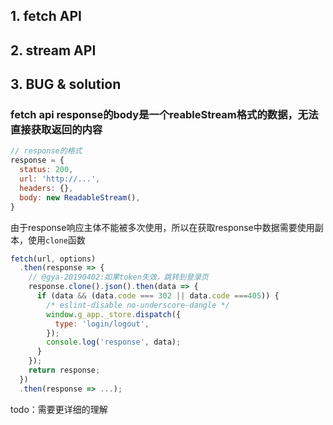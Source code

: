 ## 1. fetch API

## 2. stream API

## 3. BUG & solution
### fetch api response的body是一个reableStream格式的数据，无法直接获取返回的内容

```js
// response的格式
response = {
  status: 200,
  url: 'http://...',
  headers: {},
  body: new ReadableStream(),
}
```

由于response响应主体不能被多次使用，所以在获取response中数据需要使用副本，使用`clone`函数
```js
fetch(url, options)
  .then(response => {
    // @gya-20190402:如果token失效，跳转到登录页
    response.clone().json().then(data => {
      if (data && (data.code === 302 || data.code ===405)) {
        /* eslint-disable no-underscore-dangle */
        window.g_app._store.dispatch({
          type: 'login/logout',
        });
        console.log('response', data);
      }
    });
    return response;
  })
  .then(response => ...);
```
todo：需要更详细的理解